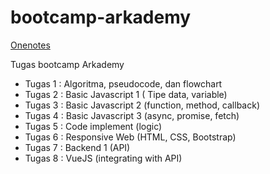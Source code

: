 # bootcamp-arkademy

[Onenotes](https://onedrive.live.com/view.aspx?resid=55CB5AC064FA54EB%21570&id=documents?&)

Tugas bootcamp Arkademy
- Tugas 1 : Algoritma, pseudocode, dan flowchart
- Tugas 2 : Basic Javascript 1 ( Tipe data, variable)
- Tugas 3 : Basic Javascript 2 (function, method, callback)
- Tugas 4 : Basic Javascript 3 (async, promise, fetch)
- Tugas 5 : Code implement (logic)
- Tugas 6 : Responsive Web (HTML, CSS, Bootstrap)
- Tugas 7 : Backend 1 (API)
- Tugas 8 : VueJS (integrating with API)